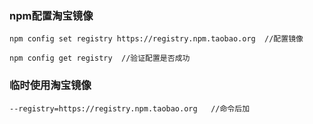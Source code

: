### npm配置淘宝镜像

``````
npm config set registry https://registry.npm.taobao.org  //配置镜像

npm config get registry  //验证配置是否成功
``````



### 临时使用淘宝镜像

``````
--registry=https://registry.npm.taobao.org   //命令后加
``````





